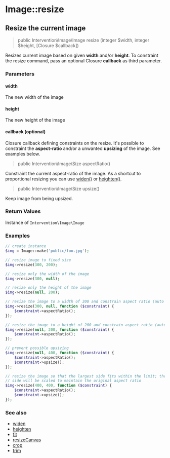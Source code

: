 # Image::resize
## Resize the current image

> public Intervention\Image\Image resize (integer $width, integer $height, [Closure $callback])

Resizes current image based on given **width** and/or **height**. To constraint the resize command, pass an optional Closure **callback** as third parameter.
    
### Parameters

#### width
The new width of the image

#### height
The new height of the image

#### callback (optional)

Closure callback defining constraints on the resize. It's possible to constraint the **aspect-ratio** and/or a unwanted **upsizing** of the image. See examples below.

> public Intervention\Image\Size aspectRatio()

Constraint the current aspect-ratio of the image. As a shortcut to proportional resizing you can use [widen()](/v2/api/widen) or [heighten()](/v2/api/heighten).

> public Intervention\Image\Size upsize()

Keep image from being upsized.

### Return Values
Instance of `Intervention\Image\Image`

### Examples

```php
// create instance
$img = Image::make('public/foo.jpg');

// resize image to fixed size
$img->resize(300, 200);

// resize only the width of the image
$img->resize(300, null);

// resize only the height of the image
$img->resize(null, 200);

// resize the image to a width of 300 and constrain aspect ratio (auto height)
$img->resize(300, null, function ($constraint) {
    $constraint->aspectRatio();
});

// resize the image to a height of 200 and constrain aspect ratio (auto width)
$img->resize(null, 200, function ($constraint) {
    $constraint->aspectRatio();
});

// prevent possible upsizing
$img->resize(null, 400, function ($constraint) {
    $constraint->aspectRatio();
    $constraint->upsize();
});

// resize the image so that the largest side fits within the limit; the smaller
// side will be scaled to maintain the original aspect ratio
$img->resize(400, 400, function ($constraint) {
    $constraint->aspectRatio();
    $constraint->upsize();
});
```

### See also

- [widen](/v2/api/widen)
- [heighten](/v2/api/heighten)
- [fit](/v2/api/fit)
- [resizeCanvas](/v2/api/resize-canvas)
- [crop](/v2/api/crop)
- [trim](/v2/api/trim)
